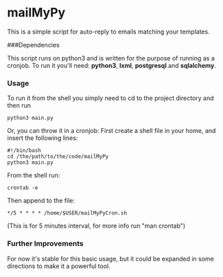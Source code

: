 mailMyPy
========

This is a simple script for auto-reply to emails matching your templates.

###Dependencies

This script runs on python3 and is written for the purpose of running as a cronjob.
To run it you'll need: **python3**, **lxml**, **postgresql** and **sqlalchemy**.

### Usage

To run it from the shell you simply need to cd to the project directory and then run 
	
	python3 main.py


Or, you can throw it in a cronjob:
First create a shell file in your home, and insert the following lines:
	
	#!/bin/bash
	cd /the/path/to/the/code/mailMyPy
	python3 main.py

From the shell run:

	crontab -e

Then append to the file:

	*/5 * * * * /home/$USER/mailMyPyCron.sh

(This is for 5 minutes interval, for more info run "man crontab")

### Further Improvements

For now it's stable for this basic usage, but it could be expanded in some directions to make it a powerful tool.
